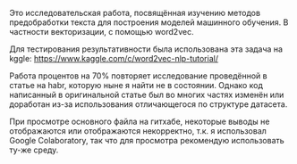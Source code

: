 Это исследовательская работа, посвящённая изучению методов предобработки текста для построения моделей машинного обучения. В частности векторизации, с помощью word2vec.

Для тестирования результативности была использована эта задача на kggle: https://www.kaggle.com/c/word2vec-nlp-tutorial/

Работа процентов на 70% повторяет исследование проведённой в статье на habr, которую ныне я найти не в состоянии. Однако код написанный в оригинальной статье был во многих частях изменён или доработан из-за использования отличающегося по структуре датасета.

При просмотре основного файла на гитхабе, некоторые выводы не отображаются  или отображаются некорректно, т.к. я использовал Google Colaboratory, так что для просмотра рекомендую использовать ту-же среду.

